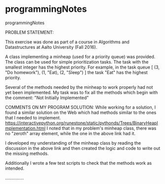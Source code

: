 # programmingNotes
programmingNotes

PROBLEM STATEMENT:

This exercise was done as part of a course in Algorithms and Datastructures at Aalto University (Fall 2016).

A class implementing a minheap (used for a priority queue) was provided. The class can be used for simple prioritization tasks.
The task with the smallest integer has the highest priority.
For example, in the task queue [ (3, "Do homework"), (1, "Eat), (2, "Sleep") ] the task "Eat" has the highest priority.

Several of the methods needed by the minheap to work properly had not yet been implemented.
My task was to fix all the methods which begin with the comment: "Not Initially Implemented"


COMMENTS ON MY PROGRAM SOLUTION:
While working for a solution, I found a similar solution on the Web which had methods similar to the ones that I needed to implement.
https://interactivepython.org/runestone/static/pythonds/Trees/BinaryHeapImplementation.html
I noted that in my problem's minheap class, there was no "zeroth" array element, while the one in the above link had it.

I developed my understanding of the minheap class by reading the discussion in the above link and then created the logic and code to write out the missing methods.

Additionally I wrote a few test scripts to check that the methods work as intended. 

……………
